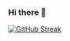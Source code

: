 ### Hi there 👋

<!--
**Herazur/Herazur** is a ✨ _special_ ✨ repository because its `README.md` (this file) appears on your GitHub profile.

Here are some ideas to get you started:

- 🔭 I’m currently working on ...
- 🌱 I’m currently learning ...
- 👯 I’m looking to collaborate on ...
- 🤔 I’m looking for help with ...
- 💬 Ask me about ...
- 📫 How to reach me: ...
- 😄 Pronouns: ...
- ⚡ Fun fact: ...
-->
[![GitHub Streak](https://github-readme-streak-stats.herokuapp.com?user=Herazur&theme=merko&hide_border=do%C4%9Fru&date_format=M%20j%5B%2C%20Y%5D)](https://git.io/streak-stats)

